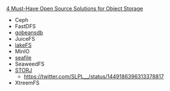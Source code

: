 [4 Must-Have Open Source Solutions for Object Storage](https://betterprogramming.pub/top-4-open-source-tools-for-object-storage-e43267bcd724)

- Ceph
- FastDFS
- [gobeansdb](https://github.com/douban/gobeansdb)
- JuiceFS
- [lakeFS](https://github.com/treeverse/lakeFS)
- MinIO
- [seafile](https://github.com/haiwen/seafile)
- SeaweedFS
- [STORJ](https://storj.io/)
  - https://twitter.com/SLPL__/status/1449186396313378817
- XtreemFS

